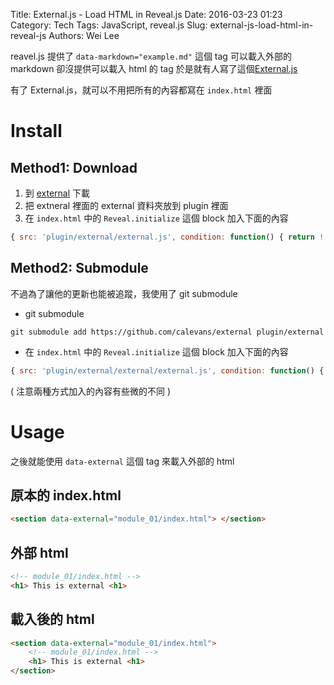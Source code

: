 Title: External.js - Load HTML in Reveal.js
Date: 2016-03-23 01:23
Category: Tech
Tags: JavaScript, reveal.js
Slug: external-js-load-html-in-reveal-js
Authors: Wei Lee

reavel.js 提供了 `data-markdown="example.md"` 這個 tag 可以載入外部的 markdown
卻沒提供可以載入 html 的 tag
於是就有人寫了這個[External.js](https://github.com/calevans/external)

<!--more-->

有了 External.js，就可以不用把所有的內容都寫在 `index.html` 裡面

# Install

## Method1: Download

1. 到 [external](https://github.com/calevans/external) 下載
2. 把 extneral 裡面的 external 資料夾放到 plugin 裡面
3. 在 `index.html` 中的 `Reveal.initialize` 這個 block 加入下面的內容

```javascript
{ src: 'plugin/external/external.js', condition: function() { return !!document.querySelector( '[data-external]' ); } },
```

## Method2: Submodule

不過為了讓他的更新也能被追蹤，我使用了 git submodule

* git submodule

```shell
git submodule add https://github.com/calevans/external plugin/external
```

* 在 `index.html` 中的 `Reveal.initialize` 這個 block 加入下面的內容

```javascript
{ src: 'plugin/external/external/external.js', condition: function() { return !!document.querySelector( '[data-external]' ); } },
```

( 注意兩種方式加入的內容有些微的不同 )

# Usage

之後就能使用 `data-external` 這個 tag 來載入外部的 html

## 原本的 index.html

```html
<section data-external="module_01/index.html"> </section>
```

## 外部 html

```html
<!-- module_01/index.html -->
<h1> This is external <h1>
```

## 載入後的 html

```html
<section data-external="module_01/index.html">
    <!-- module_01/index.html -->
    <h1> This is external <h1>
</section>
```
